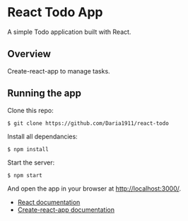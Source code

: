 # React Todo App

A simple Todo application built with React.

## Overview

Create-react-app to manage tasks.

## Running the app

Clone this repo:

```
$ git clone https://github.com/Daria1911/react-todo
```

Install all dependancies:

```
$ npm install
```

Start the server:

```
$ npm start
```

And open the app in your browser at <http://localhost:3000/>.



- [React documentation](https://reactjs.org/)
- [Create-react-app documentation](https://github.com/facebookincubator/create-react-app)



